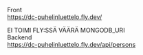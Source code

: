 
Front  
https://dc-puhelinluettelo.fly.dev/  


EI TOIMI FLY:SSÄ VÄÄRÄ MONGODB_URI  
Backend  
https://dc-puhelinluettelo.fly.dev/api/persons  
